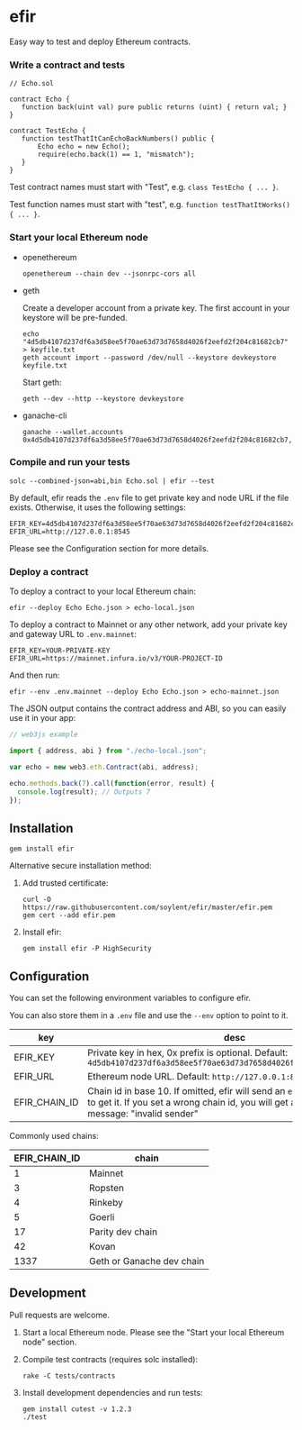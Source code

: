 # efir

Easy way to test and deploy Ethereum contracts.

### Write a contract and tests

```solidity
// Echo.sol

contract Echo {
   function back(uint val) pure public returns (uint) { return val; }
}

contract TestEcho {
   function testThatItCanEchoBackNumbers() public {
       Echo echo = new Echo();
       require(echo.back(1) == 1, "mismatch");
   }
}
```

Test contract names must start with "Test", e.g. `class TestEcho { ... }`.

Test function names must start with "test", e.g. `function testThatItWorks() { ... }`.

### Start your local Ethereum node

* openethereum

      openethereum --chain dev --jsonrpc-cors all

* geth

  Create a developer account from a private key.
  The first account in your keystore will be pre-funded.

      echo "4d5db4107d237df6a3d58ee5f70ae63d73d7658d4026f2eefd2f204c81682cb7" > keyfile.txt
      geth account import --password /dev/null --keystore devkeystore keyfile.txt

  Start geth:

      geth --dev --http --keystore devkeystore

* ganache-cli

      ganache --wallet.accounts 0x4d5db4107d237df6a3d58ee5f70ae63d73d7658d4026f2eefd2f204c81682cb7,100000000000000000000

### Compile and run your tests

    solc --combined-json=abi,bin Echo.sol | efir --test

By default, efir reads the `.env` file to get private key and node URL if the
file exists. Otherwise, it uses the following settings:

    EFIR_KEY=4d5db4107d237df6a3d58ee5f70ae63d73d7658d4026f2eefd2f204c81682cb7
    EFIR_URL=http://127.0.0.1:8545

Please see the Configuration section for more details.

### Deploy a contract

To deploy a contract to your local Ethereum chain:

    efir --deploy Echo Echo.json > echo-local.json

To deploy a contract to Mainnet or any other network, add your private key and
gateway URL to `.env.mainnet`:

    EFIR_KEY=YOUR-PRIVATE-KEY
    EFIR_URL=https://mainnet.infura.io/v3/YOUR-PROJECT-ID

And then run:

    efir --env .env.mainnet --deploy Echo Echo.json > echo-mainnet.json

The JSON output contains the contract address and ABI, so you can easily use it
in your app:

```js
// web3js example

import { address, abi } from "./echo-local.json";

var echo = new web3.eth.Contract(abi, address);

echo.methods.back(7).call(function(error, result) {
  console.log(result); // Outputs 7
});
```

## Installation

    gem install efir

Alternative secure installation method:

1. Add trusted certificate:

       curl -O https://raw.githubusercontent.com/soylent/efir/master/efir.pem
       gem cert --add efir.pem

1. Install efir:

       gem install efir -P HighSecurity

## Configuration

You can set the following environment variables to configure efir.

You can also store them in a `.env` file and use the `--env` option to point to
it.

| key | desc |
|---|---|
| EFIR_KEY | Private key in hex, 0x prefix is optional. Default: `4d5db4107d237df6a3d58ee5f70ae63d73d7658d4026f2eefd2f204c81682cb7` |
| EFIR_URL | Ethereum node URL. Default: `http://127.0.0.1:8545` |
| EFIR_CHAIN_ID | Chain id in base 10. If omitted, efir will send an `eth_chainId` request to get it. If you set a wrong chain id, you will get a misleading error message: "invalid sender" |

Commonly used chains:

| EFIR_CHAIN_ID | chain |
|---|---|
| 1 | Mainnet |
| 3 | Ropsten |
| 4 | Rinkeby |
| 5 | Goerli |
| 17 | Parity dev chain |
| 42 | Kovan |
| 1337 | Geth or Ganache dev chain |

## Development

Pull requests are welcome.

1. Start a local Ethereum node. Please see the "Start your local Ethereum node"
   section.

2. Compile test contracts (requires solc installed):

       rake -C tests/contracts

3. Install development dependencies and run tests:

       gem install cutest -v 1.2.3
       ./test
